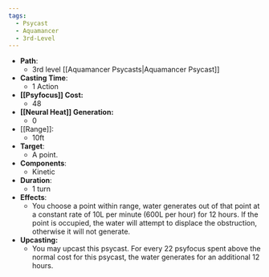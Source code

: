 ```yaml
---
tags:
  - Psycast
  - Aquamancer
  - 3rd-Level
---
```

- **Path**:
	- 3rd level [[Aquamancer Psycasts|Aquamancer Psycast]]
- **Casting Time**:
	- 1 Action
- **[[Psyfocus]] Cost:**
	- 48
- **[[Neural Heat]] Generation:**
	- 0
- [[Range]]:
	- 10ft
- **Target**:
	- A point.
- **Components**:
	- Kinetic
- **Duration**:
	- 1 turn
- **Effects**:
	- You choose a point within range, water generates out of that point at a constant rate of 10L per minute (600L per hour) for 12 hours. If the point is occupied, the water will attempt to displace the obstruction, otherwise it will not generate.
- **Upcasting:**
	- You may upcast this psycast. For every 22 psyfocus spent above the normal cost for this psycast, the water generates for an additional 12 hours.

